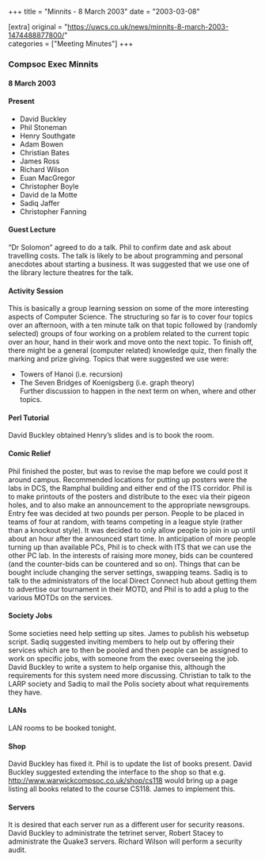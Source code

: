 +++
title = "Minnits - 8 March 2003"
date = "2003-03-08"

[extra]
original = "https://uwcs.co.uk/news/minnits-8-march-2003-1474488877800/"    
categories = ["Meeting Minutes"]
+++

### Compsoc Exec Minnits

#### 8 March 2003

#### Present

  - David Buckley
  - Phil Stoneman
  - Henry Southgate
  - Adam Bowen
  - Christian Bates
  - James Ross
  - Richard Wilson
  - Euan MacGregor
  - Christopher Boyle
  - David de la Motte
  - Sadiq Jaffer
  - Christopher Fanning

#### Guest Lecture

“Dr Solomon” agreed to do a talk. Phil to confirm date and ask about travelling costs. The talk is likely to be about programming and personal anecdotes about starting a business. It was suggested that we use one of the library lecture theatres for the talk.

#### Activity Session

This is basically a group learning session on some of the more interesting aspects of Computer Science. The structuring so far is to cover four topics over an afternoon, with a ten minute talk on that topic followed by (randomly selected) groups of four working on a problem related to the current topic over an hour, hand in their work and move onto the next topic. To finish off, there might be a general (computer related) knowledge quiz, then finally the marking and prize giving. Topics that were suggested we use were:

  - Towers of Hanoi (i.e. recursion)
  - The Seven Bridges of Koenigsberg (i.e. graph theory)  
    Further discussion to happen in the next term on when, where and other topics.

#### Perl Tutorial

David Buckley obtained Henry’s slides and is to book the room.

#### Comic Relief

Phil finished the poster, but was to revise the map before we could post it around campus. Recommended locations for putting up posters were the labs in DCS, the Ramphal building and either end of the ITS corridor. Phil is to make printouts of the posters and distribute to the exec via their pigeon holes, and to also make an announcement to the appropriate newsgroups. Entry fee was decided at two pounds per person. People to be placed in teams of four at random, with teams competing in a league style (rather than a knockout style). It was decided to only allow people to join in up until about an hour after the announced start time. In anticipation of more people turning up than available PCs, Phil is to check with ITS that we can use the other PC lab. In the interests of raising more money, bids can be countered (and the counter-bids can be countered and so on). Things that can be bought include changing the server settings, swapping teams. Sadiq is to talk to the administrators of the local Direct Connect hub about getting them to advertise our tournament in their MOTD, and Phil is to add a plug to the various MOTDs on the services.

#### Society Jobs

Some societies need help setting up sites. James to publish his websetup script. Sadiq suggested inviting members to help out by offering their services which are to then be pooled and then people can be assigned to work on specific jobs, with someone from the exec overseeing the job. David Buckley to write a system to help organise this, although the requirements for this system need more discussing. Christian to talk to the LARP society and Sadiq to mail the Polis society about what requirements they have.

#### LANs

LAN rooms to be booked tonight.

#### Shop

David Buckley has fixed it. Phil is to update the list of books present. David Buckley suggested extending the interface to the shop so that e.g. http://www.warwickcompsoc.co.uk/shop/cs118 would bring up a page listing all books related to the course CS118. James to implement this.

#### Servers

It is desired that each server run as a different user for security reasons. David Buckley to administrate the tetrinet server, Robert Stacey to administrate the Quake3 servers. Richard Wilson will perform a security audit.

